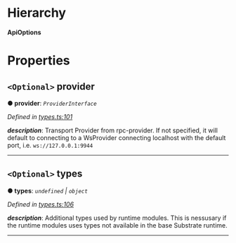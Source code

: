 

# Hierarchy

**ApiOptions**

# Properties

<a id="provider"></a>

## `<Optional>` provider

**● provider**: *`ProviderInterface`*

*Defined in [types.ts:101](https://github.com/polkadot-js/api/blob/a2f863c/packages/api/src/types.ts#L101)*

*__description__*: Transport Provider from rpc-provider. If not specified, it will default to connecting to a WsProvider connecting localhost with the default port, i.e. `ws://127.0.0.1:9944`

___
<a id="types"></a>

## `<Optional>` types

**● types**: *`undefined` | `object`*

*Defined in [types.ts:106](https://github.com/polkadot-js/api/blob/a2f863c/packages/api/src/types.ts#L106)*

*__description__*: Additional types used by runtime modules. This is nessusary if the runtime modules uses types not available in the base Substrate runtime.

___


